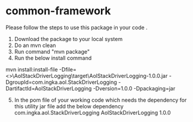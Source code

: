 # common-framework
Please follow the steps to use this package in your code .

1. Download the package to your local system
2. Do an mvn clean 
3. Run command "mvn package"
4. Run the below install command 

mvn install:install-file -Dfile=<<Path of the downloaded project>>\AolStackDriverLogging\target\AolStackDriverLogging-1.0.0.jar -DgroupId=com.ingka.aol.StackDriverLogging -DartifactId=AolStackDriverLogging -Dversion=1.0.0 -Dpackaging=jar

5. In the pom file of your working code which needs the dependency for this utility jar file add the below dependency 
    	<dependency>
      <groupId>com.ingka.aol.StackDriverLogging</groupId>
      <artifactId>AolStackDriverLogging</artifactId>
      <version>1.0.0</version>
    </dependency>
	
 

